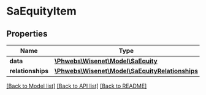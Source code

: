 # SaEquityItem

## Properties
Name | Type | Description | Notes
------------ | ------------- | ------------- | -------------
**data** | [**\Phwebs\Wisenet\Model\SaEquity**](SaEquity.md) |  | [optional] 
**relationships** | [**\Phwebs\Wisenet\Model\SaEquityRelationships**](SaEquityRelationships.md) |  | [optional] 

[[Back to Model list]](../../README.md#documentation-for-models) [[Back to API list]](../../README.md#documentation-for-api-endpoints) [[Back to README]](../../README.md)

